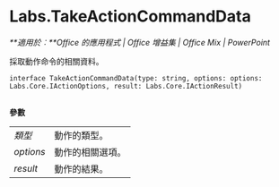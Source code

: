 
# Labs.TakeActionCommandData

 _**適用於︰**Office 的應用程式 | Office 增益集 | Office Mix | PowerPoint_

採取動作命令的相關資料。

```
interface TakeActionCommandData(type: string, options: options: Labs.Core.IActionOptions, result: Labs.Core.IActionResult)
```


## 

 **參數**


|||
|:-----|:-----|
| _類型_|動作的類型。|
| _options_|動作的相關選項。|
| _result_|動作的結果。|
